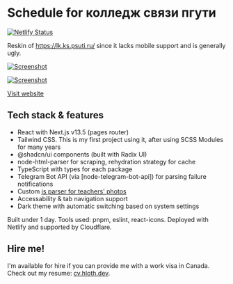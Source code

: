 # Schedule for колледж связи пгути 

[![Netlify Status](https://api.netlify.com/api/v1/badges/dae2a66a-593a-4e23-adac-967c0ced4ad7/deploy-status)](https://app.netlify.com/sites/kspsuti/deploys)

Reskin of https://lk.ks.psuti.ru/ since it lacks mobile support and is generally ugly.

[![Screenshot](https://github.com/VityaSchel/kspguti-schedule/assets/59040542/07cc1f67-ccb0-4522-a59d-16387fa11987#gh-dark-mode-only)](https://kspsuti.ru#gh-dark-mode-only)

[![Screenshot](https://github.com/VityaSchel/kspguti-schedule/assets/59040542/7bd26798-5ec1-4033-a9ca-84ffa0c44f52#gh-light-mode-only)](https://kspsuti.ru#gh-light-mode-only)

[Visit website](https://kspsuti.ru)

## Tech stack & features

- React with Next.js v13.5 (pages router)
- Tailwind CSS. This is my first project using it, after using SCSS Modules for many years
- @shadcn/ui components (built with Radix UI)
- node-html-parser for scraping, rehydration strategy for cache
- TypeScript with types for each package
- Telegram Bot API (via [node-telegram-bot-api]) for parsing failure notifications
- Custom [js parser for teachers' photos](https://gist.github.com/VityaSchel/28f1a360ee7798511765910b39c6086c)
- Accessability & tab navigation support
- Dark theme with automatic switching based on system settings

Built under 1 day. Tools used: pnpm, eslint, react-icons. Deployed with Netlify and supported by Cloudflare.

## Hire me!

I'm available for hire if you can provide me with a work visa in Canada. Check out my resume: [cv.hloth.dev](https://cv.hloth.dev).
